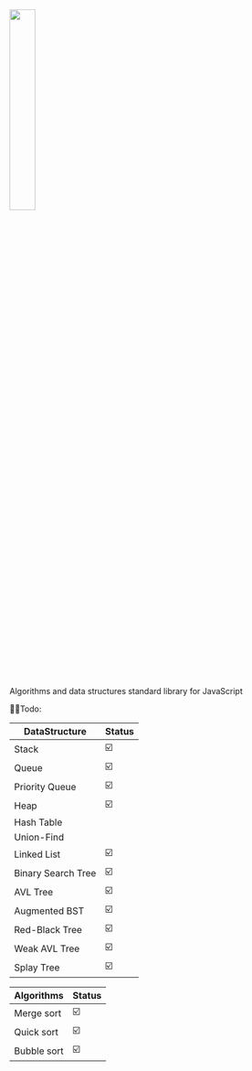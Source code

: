 <img src="https://github.com/Asilkin1/algo-js/assets/11600357/e72fefea-8f3b-4652-84a0-97039c4c12f0" width="30%">

Algorithms and data structures standard library for JavaScript

👨‍🦲Todo:

|         DataStructure                    |     Status       | 
|------------------------------------------|------------------|
|    Stack                                 |        ☑️        |
|    Queue                                 |        ☑️        |
|    Priority Queue                        |        ☑️        |
|    Heap                                  |        ☑️          |
|    Hash Table                            |                  |
|    Union-Find                            |                  |           
|    Linked List                           |        ☑️        |
|    Binary Search Tree                    |        ☑️        |
|    AVL Tree                              |        ☑️        |
|    Augmented BST                         |        ☑️        |
|    Red-Black Tree                        |        ☑️        |
|    Weak AVL Tree                         |        ☑️        |
|    Splay Tree                            |        ☑️        |

|   Algorithms                             |        Status      |
|------------------------------------------|--------------------|
|   Merge sort                             |        ☑️          |
|   Quick sort                             |        ☑️          |
|   Bubble sort                            |        ☑️          |


